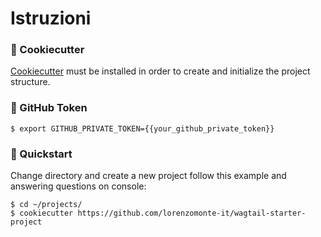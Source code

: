 # Istruzioni

### 🍪 Cookiecutter
[Cookiecutter](https://cookiecutter.readthedocs.io) must be installed in order to create and initialize the project structure.

### 🔑 GitHub Token

```console
$ export GITHUB_PRIVATE_TOKEN={{your_github_private_token}}
```

### 🚀️ Quickstart

Change directory and create a new project follow this example and answering questions on console:

```console
$ cd ~/projects/
$ cookiecutter https://github.com/lorenzomonte-it/wagtail-starter-project
```
